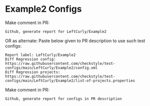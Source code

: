 # Example2 Configs
Make comment in PR:
```
Github, generate report for LeftCurly/Example2
```
OR as alternate:
Paste below given to PR description to use such test configs:
```
Report label: LeftCurly/Example2
Diff Regression config: https://raw.githubusercontent.com/checkstyle/test-configs/main/LeftCurly/Example2/config.xml
Diff Regression projects: https://raw.githubusercontent.com/checkstyle/test-configs/main/LeftCurly/Example2/list-of-projects.properties
```
Make comment in PR:
```
Github, generate report for configs in PR description
```
